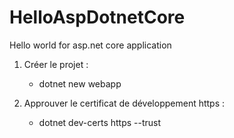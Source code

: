 # HelloAspDotnetCore

Hello world for asp.net core application

1. Créer le projet :
    - dotnet new webapp

2. Approuver le certificat de développement https :
    - dotnet dev-certs https --trust

